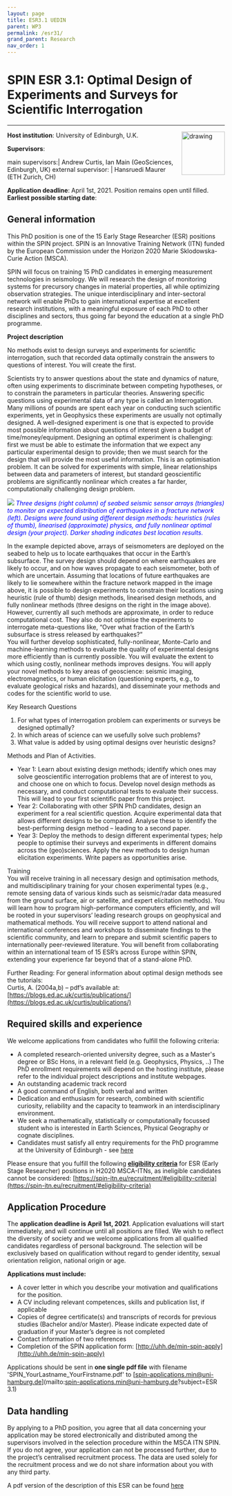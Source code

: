 ```yaml
---
layout: page
title: ESR3.1 UEDIN
parent: WP3
permalink: /esr31/
grand_parent: Research
nav_order: 1
---
```


# SPIN ESR 3.1: Optimal Design of Experiments and Surveys for Scientific Interrogation
----

__Host institution__:  University of Edinburgh, U.K.    <img src="/assets/images/partners-logos/UEDIN_Logo.svg" alt="drawing" width="100" style="float:right"/>

__Supervisors__: 
		  
main supervisors:| Andrew Curtis, Ian Main (GeoSciences, Edinburgh, UK)
external supervisor: | Hansruedi Maurer (ETH Zurich, CH)

__Application deadline__: April 1st, 2021. Position remains open until filled.  
__Earliest possible starting date__: 

## General information

This PhD position is one of the 15 Early Stage Researcher (ESR) positions within the SPIN project.  SPIN is an Innovative Training Network (ITN) funded by the European Commission under the Horizon 2020 Marie Sklodowska-Curie Action (MSCA). 

SPIN will focus on training 15 PhD candidates in emerging measurement technologies in seismology. We will research the design of monitoring systems for precursory changes in material properties, all while optimizing observation strategies. The unique interdisciplinary and inter-sectoral network will enable PhDs to gain international expertise at excellent research institutions, with a meaningful exposure of each PhD to other disciplines and sectors, thus going far beyond the education at a single PhD programme.

__Project description__

No methods exist to design surveys and experiments for scientific interrogation, such that recorded data optimally constrain the answers to questions of interest. You will create the first.

Scientists try to answer questions about the state and dynamics of nature, often using experiments to discriminate between competing hypotheses, or to constrain the parameters in particular theories. Answering specific questions using experimental data of any type is called an Interrogation.     
Many millions of pounds are spent each year on conducting such scientific experiments, yet in Geophysics these experiments are usually not optimally designed. A well-designed experiment is one that is expected to provide most possible information about questions of interest given a budget of time/money/equipment. Designing an optimal experiment is challenging: first we must be able to estimate the information that we expect any particular experimental design to provide; then we must search for the design that will provide the most useful information. This is an optimisation problem. It can be solved for experiments with simple, linear relationships between data and parameters of interest, but standard geoscientific problems are significantly nonlinear which creates a far harder, computationally challenging design problem.     

![](/assets/images/31_image.jpg)
<span style="color:blue">*Three designs (right column) of seabed seismic sensor arrays (triangles) to monitor an expected distribution of earthquakes in a fracture network (left). Designs were found using different design methods: heuristics (rules of thumb), linearised (approximate) physics, and fully nonlinear optimal design (your project). Darker shading indicates best location results.*</span>

In the example depicted above, arrays of seismometers are deployed on the seabed to help us to locate earthquakes that occur in the Earth’s subsurface. The survey design should depend on where earthquakes are likely to occur, and on how waves propagate to each seismometer, both of which are uncertain. Assuming that locations of future earthquakes are likely to lie somewhere within the fracture network mapped in the image above, it is possible to design experiments to constrain their locations using heuristic (rule of thumb) design methods, linearised design methods, and fully nonlinear methods (three designs on the right in the image above). However, currently all such methods are approximate, in order to reduce computational cost. They also do not optimise the experiments to interrogate meta-questions like, “Over what fraction of the Earth’s subsurface is stress released by earthquakes?”    
You will further develop sophisticated, fully-nonlinear, Monte-Carlo and machine-learning methods to evaluate the quality of experimental designs more efficiently than is currently possible. You will evaluate the extent to which using costly, nonlinear methods improves designs. You will apply your novel methods to key areas of geoscience: seismic imaging, electromagnetics, or human elicitation (questioning experts, e.g., to evaluate geological risks and hazards), and disseminate your methods and codes for the scientific world to use.

Key Research Questions  
1.	For what types of interrogation problem can experiments or surveys be designed optimally? 
2.	In which areas of science can we usefully solve such problems?
3.	What value is added by using optimal designs over heuristic designs?

Methods and Plan of Activities.  
-	Year 1: Learn about existing design methods; identify which ones may solve geoscientific interrogation problems that are of interest to you, and choose one on which to focus. Develop novel design methods as necessary, and conduct computational tests to evaluate their success. This will lead to your first scientific paper from this project.
-	Year 2: Collaborating with other SPIN PhD candidates, design an experiment for a real scientific question. Acquire experimental data that allows different designs to be compared. Analyse these to identify the best-performing design method – leading to a second paper. 
-	Year 3: Deploy the methods to design different experimental types; help people to optimise their surveys and experiments in different domains across the (geo)sciences. Apply the new methods to design human elicitation experiments. Write papers as opportunities arise.

Training  
You will receive training in all necessary design and optimisation methods, and multidisciplinary training for your chosen experimental types (e.g., remote sensing data of various kinds such as seismic/radar data measured from the ground surface, air or satellite, and expert elicitation methods). You will learn how to program high-performance computers efficiently, and will be rooted in your supervisors’ leading research groups on geophysical and mathematical methods. You will receive support to attend national and international conferences and workshops to disseminate findings to the scientific community, and learn to prepare and submit scientific papers to internationally peer-reviewed literature. You will benefit from collaborating within an international team of 15 ESR’s across Europe within SPIN, extending your experience far beyond that of a stand-alone PhD.

Further Reading: For general information about optimal design methods see the tutorials:   
Curtis, A. (2004a,b) – pdf’s available at: [https://blogs.ed.ac.uk/curtis/publications/](https://blogs.ed.ac.uk/curtis/publications/)

## Required skills and experience

We welcome applications from candidates who fulfill the following criteria:
*	A completed research-oriented university degree, such as a Master's degree or BSc Hons, in a relevant field (e.g. Geophysics, Physics, ..) The PhD enrollment requirements will depend on the hosting institute, please refer to the individual project descriptions and institute webpages.
*	An outstanding academic track record
*	A good command of English, both verbal and written
*	Dedication and enthusiasm for research, combined with scientific curiosity, reliability and the capacity to teamwork in an interdisciplinary environment.
*	We seek a mathematically, statistically or computationally focussed student who is interested in Earth Sciences, Physical Geography or cognate disciplines. 
*	Candidates must satisfy all entry requirements for the PhD programme at the University of Edinburgh - see [here](https://www.ed.ac.uk/studying/postgraduate/degrees/index.php?r=site/view&edition=2021&id=69)


Please ensure that you fulfill the following [__eligibility criteria__](https://spin-itn.eu/recruitment/#eligibility-criteria) for ESR (Early Stage Researcher) positions in H2020 MSCA-ITNs, as ineligible candidates cannot be considered:
[https://spin-itn.eu/recruitment/#eligibility-criteria](https://spin-itn.eu/recruitment/#eligibility-criteria)
 
## Application Procedure

The __application deadline is April 1st, 2021__. Application evaluations will start immediately, and will continue until all positions are filled. We wish to reflect the diversity of society and we welcome applications from all qualified candidates regardless of personal background. The selection will be exclusively based on qualification without regard to gender identity, sexual orientation religion, national origin or age.

__Applications must include:__
 
*	A cover letter in which you describe your motivation and qualifications for the position.
*	A CV including relevant competences, skills and publication list, if applicable
*	Copies of degree certificate(s) and transcripts of records for previous studies (Bachelor and/or Master). Please indicate expected date of graduation if your Master’s degree is not completed
*	Contact information of two references
*	Completion of the SPIN application form: [http://uhh.de/min-spin-apply](http://uhh.de/min-spin-apply)

Applications should be sent in __one single pdf file__ with filename 'SPIN_YourLastname_YourFirstname.pdf' to [spin-applications.min@uni-hamburg.de](mailto:spin-applications.min@uni-hamburg.de?subject=ESR 3.1)

## Data handling

By applying to a PhD position, you agree that all data concerning your application may be stored electronically and distributed among the supervisors involved in the selection procedure within the MSCA ITN SPIN. If you do not agree, your application can not be processed further, due to the project’s centralised recruitment process. The data are used solely for the recruitment process and we do not share information about you with any third party.   

A pdf version of the description of this ESR can be found [here](https://spin-itn.eu/assets/documents/SPIN_advert_ESR_3_1.pdf "ESR 3.1") 

